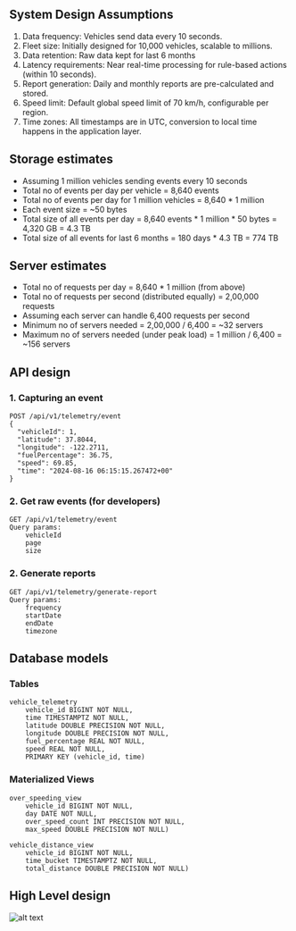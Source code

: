 ## System Design Assumptions

1. Data frequency: Vehicles send data every 10 seconds.
2. Fleet size: Initially designed for 10,000 vehicles, scalable to millions.
3. Data retention: Raw data kept for last 6 months
4. Latency requirements: Near real-time processing for rule-based actions (within 10 seconds).
5. Report generation: Daily and monthly reports are pre-calculated and stored.
6. Speed limit: Default global speed limit of 70 km/h, configurable per region.
7. Time zones: All timestamps are in UTC, conversion to local time happens in the application layer.

## Storage estimates
- Assuming 1 million vehicles sending events every 10 seconds<br>
- Total no of events per day per vehicle = 8,640 events<br>
- Total no of events per day for 1 million vehicles = 8,640 * 1 million<br>
- Each event size = ~50 bytes<br>
- Total size of all events per day = 8,640 events * 1 million * 50 bytes = 4,320 GB = 4.3 TB<br>
- Total size of all events for last 6 months = 180 days * 4.3 TB = 774 TB<br>

## Server estimates
- Total no of requests per day = 8,640 * 1 million (from above)
- Total no of requests per second (distributed equally) = 2,00,000 requests
- Assuming each server can handle 6,400 requests per second
- Minimum no of servers needed = 2,00,000 / 6,400 = ~32 servers
- Maximum no of servers needed (under peak load) = 1 million / 6,400 = ~156 servers

## API design
### 1. Capturing an event
```
POST /api/v1/telemetry/event
{
  "vehicleId": 1,
  "latitude": 37.8044,
  "longitude": -122.2711,
  "fuelPercentage": 36.75,
  "speed": 69.85,
  "time": "2024-08-16 06:15:15.267472+00"
}
```
### 2. Get raw events (for developers)
```
GET /api/v1/telemetry/event
Query params: 
    vehicleId
    page
    size
``` 
### 2. Generate reports
```
GET /api/v1/telemetry/generate-report
Query params: 
    frequency
    startDate
    endDate
    timezone
``` 


## Database models
### Tables
```
vehicle_telemetry
    vehicle_id BIGINT NOT NULL,
    time TIMESTAMPTZ NOT NULL,
    latitude DOUBLE PRECISION NOT NULL,
    longitude DOUBLE PRECISION NOT NULL,
    fuel_percentage REAL NOT NULL,
    speed REAL NOT NULL,
    PRIMARY KEY (vehicle_id, time)
```

### Materialized Views
```
over_speeding_view
    vehicle_id BIGINT NOT NULL,
    day DATE NOT NULL,
    over_speed_count INT PRECISION NOT NULL,
    max_speed DOUBLE PRECISION NOT NULL)
```

```
vehicle_distance_view
    vehicle_id BIGINT NOT NULL,
    time_bucket TIMESTAMPTZ NOT NULL,
    total_distance DOUBLE PRECISION NOT NULL)
```

## High Level design
![alt text](https://imgtr.ee/images/2024/08/19/6121debc87695aa905dbe77b48434d99.png)
